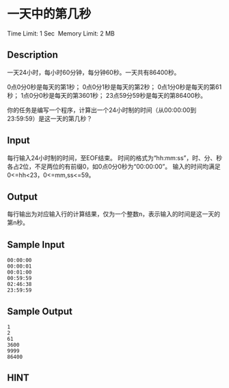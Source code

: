 # 一天中的第几秒
Time Limit: 1 Sec  Memory Limit: 2 MB


## Description
一天24小时，每小时60分钟，每分钟60秒。一天共有86400秒。

0点0分0秒是每天的第1秒；
0点0分1秒是每天的第2秒；
0点1分0秒是每天的第61秒；
1点0分0秒是每天的第3601秒；
23点59分59秒是每天的第86400秒。

你的任务是编写一个程序，计算出一个24小时制的时间（从00:00:00到23:59:59）是这一天的第几秒？


## Input
每行输入24小时制的时间，至EOF结束。
时间的格式为“hh:mm:ss”，时、分、秒各占2位，不足两位的有前缀0，如0点0分0秒为“00:00:00”。
输入的时间均满足0<=hh<23，0<=mm,ss<=59。


## Output
每行输出为对应输入行的计算结果，仅为一个整数n，表示输入的时间是这一天的第n秒。


## Sample Input
```
00:00:00
00:00:01
00:01:00
00:59:59
02:46:38
23:59:59

```
## Sample Output
```
1
2
61
3600
9999
86400

```

## HINT
